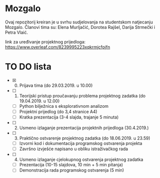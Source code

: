 # Mozgalo
Ovaj repozitorij kreiran je u svrhu sudjelovanja na studentskom natjecanju Mozgalo. Članovi tima su: Elena Murljačić, Dorotea Rajšel, Darija Strmečki i Petra Vlaić.

link za uređivanje projektnog prijedloga: https://www.overleaf.com/8239995223xqkrmjcfpjfn

# TO DO lista
- [x] 0. Prijava tima (do 29.03.2019. u 10.00) 
- [ ] 1. Teorijski pristup proučavanju problema projektnog zadatka (do 19.04.2019. u 12.00)
  - [ ] Python bilježnica s eksplorativnom analizom
  - [ ] Projektni prijedlog (do 3,4 stranice A4)
  - [ ] Kratka prezentacija (3-4 slajda, trajanje 5 minuta)
- [ ] 2. Usmeno izlaganje prezentacija projektnih prijedloga (30.4.2019.)
- [ ] 3. Praktično ostvarenje projektnog zadatka (do 18.06.2019. u 23.59)
  - [ ] Izvorni kod i dokumentacija programskog ostvarenja projekta
  - [ ] Završno izvješće napisano u obliku istraživačkog rada
- [ ] 4. Usmeno izlaganje cjelokupnog ostvarenja projektnog zadatka
  - [ ] Prezentacija (10-15 slajdova, 10 min + 5 min pitanja)
  - [ ] Demonstracija rada programskog ostvarenja (5 min)
